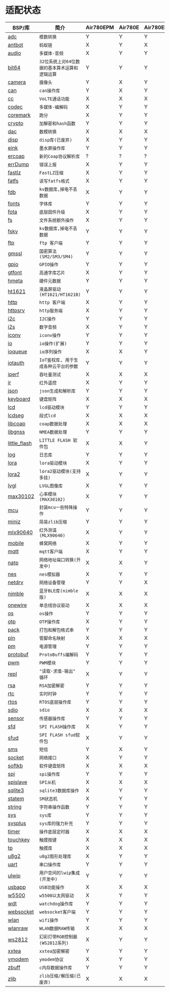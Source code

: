 # 适配状态

|BSP/库|简介|Air780EPM|Air780E|Air780EP|Air780EPS|Air201|
|---|---|---|---|---|---|---|
|[adc](adc.md)|`模数转换`|Y|Y|Y|Y|Y|
|[antbot](antbot.md)|`蚂蚁链`|X|Y|X|X|X|
|[audio](audio.md)|`多媒体-音频`|X|Y|Y|X|Y|
|[bit64](bit64.md)|`32位系统上对64位数据的基本算术运算和逻辑运算`|Y|Y|Y|Y|Y|
|[camera](camera.md)|`摄像头`|Y|X|Y|X|X|
|[can](can.md)|`can操作库`|Y|X|Y|X|X|
|[cc](cc.md)|`VoLTE通话功能`|X|X|X|X|X|
|[codec](codec.md)|`多媒体-编解码`|X|Y|Y|X|Y|
|[coremark](coremark.md)|`跑分`|X|Y|Y|X|X|
|[crypto](crypto.md)|`加解密和hash函数`|Y|Y|Y|Y|Y|
|[dac](dac.md)|`数模转换`|X|X|X|X|X|
|[disp](disp.md)|`disp库(已废弃)`|X|Y|Y|X|X|
|[eink](eink.md)|`墨水屏操作库`|Y|Y|Y|X|Y|
|[ercoap](ercoap.md)|`新的Coap协议解析库`|?|?|?|?|?|
|[errDump](errDump.md)|`错误上报`|X|Y|Y|X|X|
|[fastlz](fastlz.md)|`FastLZ压缩`|X|Y|Y|X|X|
|[fatfs](fatfs.md)|`读写fatfs格式`|X|Y|Y|X|Y|
|[fdb](fdb.md)|`kv数据库,掉电不丢数据`|X|Y|Y|X|X|
|[fonts](fonts.md)|`字体库`|Y|Y|Y|X|Y|
|[fota](fota.md)|`底层固件升级`|X|Y|Y|X|X|
|[fs](fs.md)|`文件系统额外操作`|X|Y|Y|Y|Y|
|[fskv](fskv.md)|`kv数据库,掉电不丢数据`|Y|Y|Y|Y|Y|
|[ftp](ftp.md)|`ftp 客户端`|Y|Y|Y|Y|Y|
|[gmssl](gmssl.md)|`国密算法(SM2/SM3/SM4)`|Y|Y|Y|Y|X|
|[gpio](gpio.md)|`GPIO操作`|Y|Y|Y|Y|Y|
|[gtfont](gtfont.md)|`高通字库芯片`|X|Y|Y|X|X|
|[hmeta](hmeta.md)|`硬件元数据`|Y|Y|Y|Y|Y|
|[ht1621](ht1621.md)|`液晶屏驱动(HT1621/HT1621B)`|Y|Y|Y|Y|Y|
|[http](http.md)|`http 客户端`|X|Y|Y|X|X|
|[httpsrv](httpsrv.md)|`http服务端`|X|Y|Y|X|X|
|[i2c](i2c.md)|`I2C操作`|Y|Y|Y|Y|Y|
|[i2s](i2s.md)|`数字音频`|X|Y|Y|X|X|
|[iconv](iconv.md)|`iconv操作`|Y|Y|Y|Y|Y|
|[io](io.md)|`io操作(扩展)`|Y|Y|Y|Y|Y|
|[ioqueue](ioqueue.md)|`io序列操作`|X|X|Y|X|X|
|[iotauth](iotauth.md)|`IoT鉴权库, 用于生成各种云平台的参数`|Y|Y|Y|Y|Y|
|[iperf](iperf.md)|`吞吐量测试`|X|X|X|X|X|
|[ir](ir.md)|`红外遥控`|X|Y|Y|X|X|
|[json](json.md)|`json生成和解析库`|Y|Y|Y|Y|Y|
|[keyboard](keyboard.md)|`键盘矩阵`|X|X|X|X|X|
|[lcd](lcd.md)|`lcd驱动模块`|Y|Y|Y|X|Y|
|[lcdseg](lcdseg.md)|`段式lcd`|X|X|X|X|X|
|[libcoap](libcoap.md)|`coap数据处理`|X|X|X|X|X|
|[libgnss](libgnss.md)|`NMEA数据处理`|Y|Y|Y|X|Y|
|[little_flash](little_flash.md)|`LITTLE FLASH 软件包`|X|X|Y|X|Y|
|[log](log.md)|`日志库`|Y|Y|Y|Y|Y|
|[lora](lora.md)|`lora驱动模块`|X|Y|Y|X|X|
|[lora2](lora2.md)|`lora2驱动模块(支持多挂)`|X|Y|Y|X|X|
|[lvgl](lvgl.md)|`LVGL图像库`|X|Y|Y|X|X|
|[max30102](max30102.md)|`心率模块(MAX30102)`|X|Y|Y|X|X|
|[mcu](mcu.md)|`封装mcu一些特殊操作`|Y|Y|Y|Y|Y|
|[miniz](miniz.md)|`简易zlib压缩`|Y|Y|Y|Y|Y|
|[mlx90640](mlx90640.md)|`红外测温(MLX90640)`|X|Y|Y|X|X|
|[mobile](mobile.md)|`蜂窝网络`|X|Y|Y|X|X|
|[mqtt](mqtt.md)|`mqtt客户端`|X|Y|Y|X|X|
|[natp](natp.md)|`网络地址端口转换(开发中)`|X|X|Y|X|X|
|[nes](nes.md)|`nes模拟器`|X|Y|Y|X|X|
|[netdrv](netdrv.md)|`网络设备管理`|Y|Y|X|X|X|
|[nimble](nimble.md)|`蓝牙BLE库(nimble版)`|X|X|X|X|X|
|[onewire](onewire.md)|`单总线协议驱动`|X|X|X|X|X|
|[os](os.md)|`os操作`|Y|Y|Y|Y|Y|
|[otp](otp.md)|`OTP操作库`|X|Y|Y|Y|Y|
|[pack](pack.md)|`打包和解包格式串`|Y|Y|Y|Y|Y|
|[pin](pin.md)|`管脚命名映射`|X|X|X|X|X|
|[pm](pm.md)|`电源管理`|Y|Y|Y|Y|Y|
|[protobuf](protobuf.md)|`ProtoBuffs编解码`|Y|Y|Y|Y|Y|
|[pwm](pwm.md)|`PWM模块`|Y|Y|Y|Y|Y|
|[repl](repl.md)|`"读取-求值-输出" 循环`|X|Y|Y|X|X|
|[rsa](rsa.md)|`RSA加密解密`|Y|Y|Y|Y|X|
|[rtc](rtc.md)|`实时时钟`|Y|Y|Y|Y|Y|
|[rtos](rtos.md)|`RTOS底层操作库`|Y|Y|Y|Y|Y|
|[sdio](sdio.md)|`sdio`|X|X|X|X|X|
|[sensor](sensor.md)|`传感器操作库`|Y|Y|Y|Y|Y|
|[sfd](sfd.md)|`SPI FLASH操作库`|X|Y|Y|X|X|
|[sfud](sfud.md)|`SPI FLASH sfud软件包`|X|Y|Y|X|Y|
|[sms](sms.md)|`短信`|Y|X|Y|Y|Y|
|[socket](socket.md)|`网络接口`|X|Y|Y|X|X|
|[softkb](softkb.md)|`软件键盘矩阵`|X|X|X|X|X|
|[spi](spi.md)|`spi操作库`|Y|Y|Y|Y|Y|
|[spislave](spislave.md)|`SPI从机`|X|X|X|X|X|
|[sqlite3](sqlite3.md)|`sqlite3数据库操作`|X|Y|Y|X|X|
|[statem](statem.md)|`SM状态机`|X|Y|Y|X|X|
|[string](string.md)|`字符串操作函数`|Y|Y|Y|Y|Y|
|[sys](sys.md)|`sys库`|Y|Y|Y|Y|Y|
|[sysplus](sysplus.md)|`sys库的强力补充`|Y|Y|Y|Y|Y|
|[timer](timer.md)|`操作底层定时器`|X|X|X|X|X|
|[touchkey](touchkey.md)|`触摸按键`|X|X|X|X|X|
|[tp](tp.md)|`触摸库`|X|X|X|X|X|
|[u8g2](u8g2.md)|`u8g2图形处理库`|X|Y|Y|X|Y|
|[uart](uart.md)|`串口操作库`|Y|Y|Y|Y|Y|
|[ulwip](ulwip.md)|`用户空间的lwip集成(开发中)`|Y|Y|Y|X|X|
|[usbapp](usbapp.md)|`USB功能操作`|X|X|X|X|X|
|[w5500](w5500.md)|`w5500以太网驱动`|X|Y|Y|X|X|
|[wdt](wdt.md)|`watchdog操作库`|Y|Y|Y|Y|Y|
|[websocket](websocket.md)|`websocket客户端`|Y|Y|Y|Y|Y|
|[wlan](wlan.md)|`wifi操作`|Y|Y|Y|Y|Y|
|[wlanraw](wlanraw.md)|`WLAN数据RAW传输`|X|X|X|X|X|
|[ws2812](ws2812.md)|`幻彩灯带RGB控制器(WS2812系列)`|X|Y|Y|X|X|
|[xxtea](xxtea.md)|`xxtea加密解密 `|Y|Y|Y|Y|X|
|[ymodem](ymodem.md)|`ymodem协议`|X|Y|Y|X|X|
|[zbuff](zbuff.md)|`c内存数据操作库`|Y|Y|Y|Y|Y|
|[zlib](zlib.md)|`zlib压缩/解压缩(已废弃)`|X|X|X|X|X|
